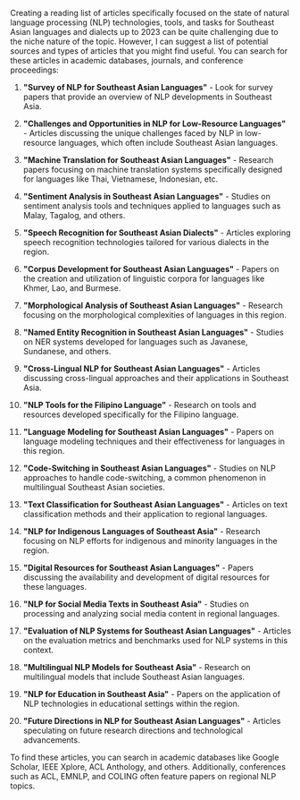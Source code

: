 Creating a reading list of articles specifically focused on the state of natural language processing (NLP) technologies, tools, and tasks for Southeast Asian languages and dialects up to 2023 can be quite challenging due to the niche nature of the topic. However, I can suggest a list of potential sources and types of articles that you might find useful. You can search for these articles in academic databases, journals, and conference proceedings:

1. **"Survey of NLP for Southeast Asian Languages"** - Look for survey papers that provide an overview of NLP developments in Southeast Asia.

2. **"Challenges and Opportunities in NLP for Low-Resource Languages"** - Articles discussing the unique challenges faced by NLP in low-resource languages, which often include Southeast Asian languages.

3. **"Machine Translation for Southeast Asian Languages"** - Research papers focusing on machine translation systems specifically designed for languages like Thai, Vietnamese, Indonesian, etc.

4. **"Sentiment Analysis in Southeast Asian Languages"** - Studies on sentiment analysis tools and techniques applied to languages such as Malay, Tagalog, and others.

5. **"Speech Recognition for Southeast Asian Dialects"** - Articles exploring speech recognition technologies tailored for various dialects in the region.

6. **"Corpus Development for Southeast Asian Languages"** - Papers on the creation and utilization of linguistic corpora for languages like Khmer, Lao, and Burmese.

7. **"Morphological Analysis of Southeast Asian Languages"** - Research focusing on the morphological complexities of languages in this region.

8. **"Named Entity Recognition in Southeast Asian Languages"** - Studies on NER systems developed for languages such as Javanese, Sundanese, and others.

9. **"Cross-Lingual NLP for Southeast Asian Languages"** - Articles discussing cross-lingual approaches and their applications in Southeast Asia.

10. **"NLP Tools for the Filipino Language"** - Research on tools and resources developed specifically for the Filipino language.

11. **"Language Modeling for Southeast Asian Languages"** - Papers on language modeling techniques and their effectiveness for languages in this region.

12. **"Code-Switching in Southeast Asian Languages"** - Studies on NLP approaches to handle code-switching, a common phenomenon in multilingual Southeast Asian societies.

13. **"Text Classification for Southeast Asian Languages"** - Articles on text classification methods and their application to regional languages.

14. **"NLP for Indigenous Languages of Southeast Asia"** - Research focusing on NLP efforts for indigenous and minority languages in the region.

15. **"Digital Resources for Southeast Asian Languages"** - Papers discussing the availability and development of digital resources for these languages.

16. **"NLP for Social Media Texts in Southeast Asia"** - Studies on processing and analyzing social media content in regional languages.

17. **"Evaluation of NLP Systems for Southeast Asian Languages"** - Articles on the evaluation metrics and benchmarks used for NLP systems in this context.

18. **"Multilingual NLP Models for Southeast Asia"** - Research on multilingual models that include Southeast Asian languages.

19. **"NLP for Education in Southeast Asia"** - Papers on the application of NLP technologies in educational settings within the region.

20. **"Future Directions in NLP for Southeast Asian Languages"** - Articles speculating on future research directions and technological advancements.

To find these articles, you can search in academic databases like Google Scholar, IEEE Xplore, ACL Anthology, and others. Additionally, conferences such as ACL, EMNLP, and COLING often feature papers on regional NLP topics.